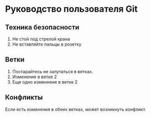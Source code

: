 # Руководство пользователя Git
## Техника безопасности 
1. Не стой под стрелой крана
2. Не вставляйте пальцы в розетку

## Ветки
1. Постарайтесь не запутаться в ветках.
2. Изменение в ветке 2
3. Еще одно изменнеие в ветке 2

## Конфликты 
Если есть изменения в обеих ветках, может возникнуть конфликт.